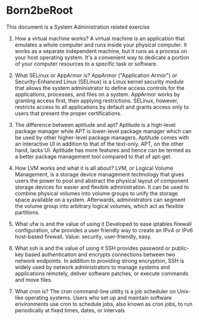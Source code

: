 # Born2beRoot
This document is a System Administration related exercise

1. How a virtual machine works?
A virtual machine is an application that emulates a whole computer and runs inside your physical computer. It works as a separate independent machine, but it runs as a process on your host operating system. It's a convenient way to dedicate a portion of your computer resources to a specific task or software.

2. What SELinux or AppArmor is?
AppArmor ("Application Armor") or Security-Enhanced Linux (SELinux) is a Linux kernel security module that allows the system administrator to define access controls for the applications, processes, and files on a system. AppArmor works by granting access first, then applying restrictions. SELinux, however, restricts access to all applications by default and grants access only to users that present the proper certifications.

3. The difference between aptitude and apt?
Aptitude is a high-level package manager while APT is lower-level package manager which can be used by other higher-level package managers. Aptitude comes with an interactive UI in addition to that of the text-only. APT, on the other hand, lacks UI. Aptitude has more features and hence can be termed as a better package management tool compared to that of apt-get.

4. How LVM works and what it is all about?
LVM, or Logical Volume Management, is a storage device management technology that gives users the power to pool and abstract the physical layout of component storage devices for easier and flexible administration. It can be used to combine physical volumes into volume groups to unify the storage space available on a system. Afterwards, administrators can segment the volume group into arbitrary logical volumes, which act as flexible partitions.

5. What ufw is and the value of using it
Developed to ease iptables firewall configuration, ufw provides a user friendly way to create an IPv4 or IPv6 host-based firewall.
Value: security, user-friendly, easy.

6. What ssh is and the value of using it
SSH provides password or public-key based authentication and encrypts connections between two network endpoints.
In addition to providing strong encryption, SSH is widely used by network administrators to manage systems and applications remotely, deliver software patches, or execute commands and move files.

7. What cron is?
The cron command-line utility is a job scheduler on Unix-like operating systems. Users who set up and maintain software environments use cron to schedule jobs, also known as cron jobs, to run periodically at fixed times, dates, or intervals
